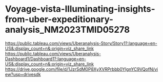 # Voyage-vista-Illuminating-insights-from-uber-expeditionary-analysis_NM2023TMID05278
https://public.tableau.com/views/Uberanalysis-Story/Story1?:language=en-US&:display_count=n&:origin=viz_share_link
https://public.tableau.com/views/Uberanalysis-Dashboard1/Dashboard1?:language=en-US&:display_count=n&:origin=viz_share_link
https://drive.google.com/file/d/1JzrSdM0P8XyXVRPrbbb0YlgnYC9VQofN/view?usp=drivesdk
